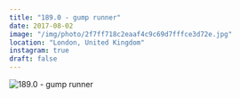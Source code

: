 ```yaml
---
title: "189.0 - gump runner"
date: 2017-08-02
image: "/img/photo/2f7ff718c2eaaf4c9c69d7fffce3d72e.jpg"
location: "London, United Kingdom"
instagram: true
draft: false
---
```


![189.0 - gump runner](/img/photo/2f7ff718c2eaaf4c9c69d7fffce3d72e.jpg)
